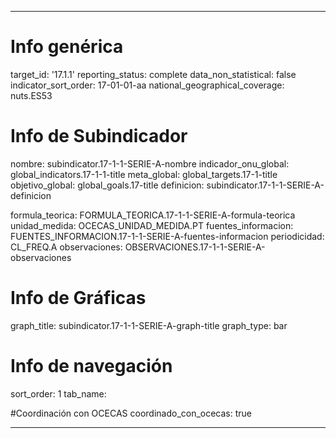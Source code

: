 ---

# Info genérica
target_id: '17.1.1'
reporting_status: complete
data_non_statistical: false
indicator_sort_order: 17-01-01-aa
national_geographical_coverage: nuts.ES53

# Info de Subindicador
nombre: subindicator.17-1-1-SERIE-A-nombre
indicador_onu_global: global_indicators.17-1-1-title
meta_global: global_targets.17-1-title
objetivo_global: global_goals.17-title
definicion: subindicator.17-1-1-SERIE-A-definicion

formula_teorica: FORMULA_TEORICA.17-1-1-SERIE-A-formula-teorica
unidad_medida: OCECAS_UNIDAD_MEDIDA.PT
fuentes_informacion: FUENTES_INFORMACION.17-1-1-SERIE-A-fuentes-informacion
periodicidad: CL_FREQ.A
observaciones: OBSERVACIONES.17-1-1-SERIE-A-observaciones
# Info de Gráficas
graph_title: subindicator.17-1-1-SERIE-A-graph-title
graph_type: bar

# Info de navegación
sort_order: 1
tab_name:

#Coordinación con OCECAS
coordinado_con_ocecas: true

---